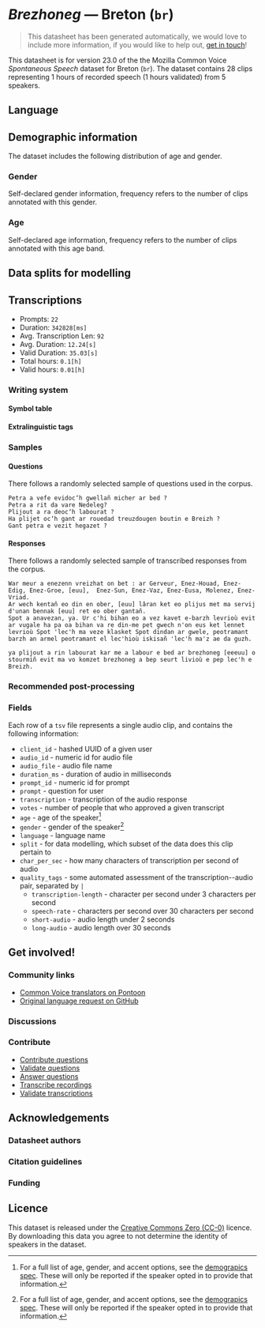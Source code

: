# *Brezhoneg* &mdash; Breton (`br`)
> This datasheet has been generated automatically, we would love to include more information, if you would like to help out, [get in touch](https://github.com/common-voice/common-voice/blob/main/docs/COMMUNITIES.md)!

 This datasheet is for version 23.0 of the the Mozilla Common Voice *Spontaneous Speech* dataset 
for Breton (`br`). The dataset contains 28 clips representing 1 hours of recorded
speech (1 hours validated) from 5 speakers.

## Language
<!-- {{LANGUAGE_DESCRIPTION}} -->
<!-- Provide a brief (1-2 paragraph) description of your language -->

## Demographic information
The dataset includes the following distribution of age and gender.
<!-- You can get a lot of the information in this section from https://analyzer.cv-toolbox.web.tr/browse -->

### Gender
Self-declared gender information, frequency refers to the number of clips annotated with this gender.
<!-- {{GENDER_TABLE}} -->
<!-- @ AUTOMATICALLY GENERATED @ -->
<!-- | Gender | Frequency |
|--------|-----------|
| male, masculine | ? |
| undeclared | ? |
| female, feminine | ? | -->

### Age
Self-declared age information, frequency refers to the number of clips annotated with this age band.
<!-- {{AGE_TABLE}} -->
<!-- @ AUTOMATICALLY GENERATED @ -->
<!-- | Age band | Frequency |
|----------|-----------|
| teens | ? |
| twenties | ? |
| thirties | ? |
| fourties | ? |
| fifties | ? |
   ...if other age ranges are present in your data, add rows... -->

## Data splits for modelling

## Transcriptions
* Prompts: `22`
* Duration: `342828[ms]`
* Avg. Transcription Len: `92`
* Avg. Duration: `12.24[s]`
* Valid Duration: `35.03[s]`
* Total hours: `0.1[h]`
* Valid hours: `0.01[h]`
<!-- {{TRANSCRIPTIONS_DESCRIPTION}} -->
<!-- A description of the transcription system used -->

### Writing system
<!-- {{WRITING_SYSTEM_DESCRIPTION}} -->
<!-- @ OPTIONAL @ -->
<!-- A description of the writing system (or writing systems) used in the text corpus -->

#### Symbol table
<!-- {{ALPHABET_TABLE}} -->
<!-- @ OPTIONAL @ -->
<!-- If the writing system is alphabetic, you can include the valid alphabet here -->

#### Extralinguistic tags

### Samples

#### Questions
There follows a randomly selected sample of questions used in the corpus.

```
Petra a vefe evidocʼh gwellañ micher ar bed ?
Petra a rit da vare Nedeleg?
Plijout a ra deocʼh labourat ?
Ha plijet ocʼh gant ar rouedad treuzdougen boutin e Breizh ?
Gant petra e vezit hegazet ?
```
<!-- {{QUESTIONS_SAMPLE}} -->

#### Responses
There follows a randomly selected sample of transcribed responses from the corpus.

```
War meur a enezenn vreizhat on bet : ar Gerveur, Enez-Houad, Enez-Edig, Enez-Groe, [euu],  Enez-Sun, Enez-Vaz, Enez-Eusa, Molenez, Enez-Vriad.
Ar wech kentañ eo din en ober, [euu] lâran ket eo plijus met ma servij d'unan bennak [euu] ret eo ober gantañ.
Spot a anavezan, ya. Ur c'hi bihan eo a vez kavet e-barzh levrioù evit ar vugale ha pa oa bihan va re din-me pet gwech n'on eus ket lennet levrioù Spot 'lec'h ma veze klasket Spot dindan ar gwele, peotramant barzh an armel peotramant el lec'hioù iskisañ 'lec'h ma'z ae da guzh.

ya plijout a rin labourat kar me a labour e bed ar brezhoneg [eeeuu] o stourmiñ evit ma vo komzet brezhoneg a bep seurt livioù e pep lec'h e Breizh.
```
<!-- {{TRANSCRIPTIONS_SAMPLE}} -->

### Recommended post-processing
<!-- {{RECOMMENDED_POSTPROCESSING_DESCRIPTION}} -->
<!-- @ OPTIONAL @ -->
<!-- What should people do before they use the data, for example Unicode normalisation or normalisation of extralinguistic tags -->

### Fields
Each row of a `tsv` file represents a single audio clip, and contains the following information:

* `client_id` - hashed UUID of a given user
* `audio_id` - numeric id for audio file
* `audio_file` - audio file name
* `duration_ms` - duration of audio in milliseconds
* `prompt_id` - numeric id for prompt
* `prompt` - question for user
* `transcription` - transcription of the audio response
* `votes` - number of people that who approved a given transcript
* `age` - age of the speaker[^1]
* `gender` - gender of the speaker[^1]
* `language` - language name
* `split` - for data modelling, which subset of the data does this clip pertain to
* `char_per_sec` - how many characters of transcription per second of audio
* `quality_tags` - some automated assessment of the transcription--audio pair, separated by `|`
   *  `transcription-length` - character per second under 3 characters per second
   * `speech-rate` - characters per second over 30 characters per second
   * `short-audio` - audio length under 2 seconds
   * `long-audio` - audio length over 30 seconds

#### 
[^1]: For a full list of age, gender, and accent options, see the
[demograpics
spec](https://github.com/common-voice/common-voice/blob/main/web/src/stores/demographics.ts). These
will only be reported if the speaker opted in to provide that
information.

## Get involved!

### Community links
* [Common Voice translators on Pontoon](https://pontoon.mozilla.org/br/common-voice/contributors/)
* [Original language request on GitHub](https://github.com/common-voice/common-voice/issues/4910)
<!-- {{COMMUNITY_LINKS_LIST}} -->
<!-- @ OPTIONAL @ -->
<!-- Links to community chats / fora -->

### Discussions
<!-- {{DISCUSSION_LINKS_LIST}} -->
<!-- @ OPTIONAL @ -->
<!-- Any links to discussions, for example on Discourse or other fora or blogs can be included here -->

### Contribute
* [Contribute questions](https://commonvoice.mozilla.org/spontaneous-speech/beta/question)
* [Validate questions](https://commonvoice.mozilla.org/spontaneous-speech/beta/validate)
* [Answer questions](https://commonvoice.mozilla.org/spontaneous-speech/beta/prompts)
* [Transcribe recordings](https://commonvoice.mozilla.org/spontaneous-speech/beta/transcribe)
* [Validate transcriptions](https://commonvoice.mozilla.org/spontaneous-speech/beta/check-transcript)
<!-- {{CONTRIBUTE_LINKS_LIST}} -->
<!-- Here you can include links for how to contribute to the dataset -->

## Acknowledgements

### Datasheet authors
<!-- {{DATASHEET_AUTHORS_LIST}} -->
<!-- A list in the format of: Your Name <email@email.com> -->

### Citation guidelines
<!-- {{CITATION_DESCRIPTION}} -->
<!-- @ OPTIONAL @ -->
<!-- If you published a paper and would like people to cite it, you can include the BiBTeX here -->

### Funding
<!-- {{FUNDING_DESCRIPTION}} -->
<!-- @ OPTIONAL @ -->
<!-- If you received any funding, you can include the acknowledgement here -->

## Licence
This dataset is released under the [Creative Commons Zero (CC-0)](https://creativecommons.org/public-domain/cc0/) licence. By downloading this data
you agree to not determine the identity of speakers in the dataset.